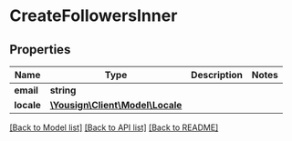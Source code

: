# CreateFollowersInner

## Properties
Name | Type | Description | Notes
------------ | ------------- | ------------- | -------------
**email** | **string** |  | 
**locale** | [**\Yousign\Client\Model\Locale**](Locale.md) |  | 

[[Back to Model list]](../../README.md#documentation-for-models) [[Back to API list]](../../README.md#documentation-for-api-endpoints) [[Back to README]](../../README.md)
